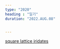```yaml
---
type: "2020"
heading : "일기"
duration: "2022.AUG.08"


---
```

 
   
 [square lattice iridates](https://www.annualreviews.org/doi/epdf/10.1146/annurev-conmatphys-031218-013113)
 